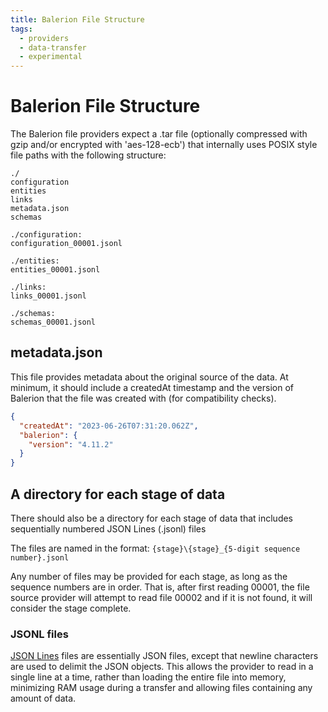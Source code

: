 ```yaml
---
title: Balerion File Structure
tags:
  - providers
  - data-transfer
  - experimental
---
```


# Balerion File Structure

The Balerion file providers expect a .tar file (optionally compressed with gzip and/or encrypted with 'aes-128-ecb') that internally uses POSIX style file paths with the following structure:

```
./
configuration
entities
links
metadata.json
schemas

./configuration:
configuration_00001.jsonl

./entities:
entities_00001.jsonl

./links:
links_00001.jsonl

./schemas:
schemas_00001.jsonl
```

## metadata.json

This file provides metadata about the original source of the data. At minimum, it should include a createdAt timestamp and the version of Balerion that the file was created with (for compatibility checks).

```json
{
  "createdAt": "2023-06-26T07:31:20.062Z",
  "balerion": {
    "version": "4.11.2"
  }
}
```

## A directory for each stage of data

There should also be a directory for each stage of data that includes sequentially numbered JSON Lines (.jsonl) files

The files are named in the format: `{stage}\{stage}_{5-digit sequence number}.jsonl`

Any number of files may be provided for each stage, as long as the sequence numbers are in order. That is, after first reading 00001, the file source provider will attempt to read file 00002 and if it is not found, it will consider the stage complete.

### JSONL files

[JSON Lines](https://jsonlines.org/) files are essentially JSON files, except that newline characters are used to delimit the JSON objects. This allows the provider to read in a single line at a time, rather than loading the entire file into memory, minimizing RAM usage during a transfer and allowing files containing any amount of data.

